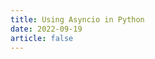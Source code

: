 ```yaml
---
title: Using Asyncio in Python
date: 2022-09-19
article: false
---
```


<PDF url="https://www.igarashi.icu:7779/pdf/python/Using%20Asyncio%20in%20Python.pdf" height="880px"/>
